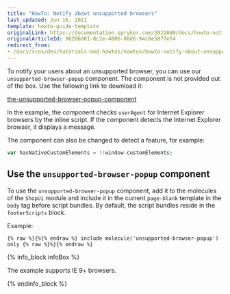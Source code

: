 ```yaml
---
title: "HowTo: Notify about unsupported browsers"
last_updated: Jun 16, 2021
template: howto-guide-template
originalLink: https://documentation.spryker.com/2021080/docs/howto-notify-about-unsupported-browsers
originalArticleId: 96206081-8c2e-4086-80d6-94c8e5877ef4
redirect_from:
- /docs/scos/dev/tutorials-and-howtos/howtos/howto-notify-about-unsupported-browsers.html
---
```


To notify your users about an unsupported browser, you can use our `unsupported-browser-popup` component. The component is not provided out of the box. Use the following link to download it:

[the-unsupported-browser-popup-component](https://spryker.s3.eu-central-1.amazonaws.com/docs/scos/dev/tutorials-and-howtos/howtos/howto-notify-about-unsupported-browsers.md/unsupported-browser-popup.zip)

In the example, the component checks `userAgent` for Internet Explorer browsers by the inline script. If the component detects the Internet Explorer browser, it displays a message.

The component can also be changed to detect a feature, for example:

```php
var hasNativeCustomElements = !!window.customElements;
```

## Use the `unsupported-browser-popup` component

To use the `unsupported-browser-popup` component, add it to the molecules of the `ShopUi` module and include it in the current `page-blank` template in the `body` tag before script bundles. By default, the script bundles reside in the `footerScripts` block.

Example:

```twig
{% raw %}{%{% endraw %} include molecule('unsupported-browser-popup') only {% raw %}%}{% endraw %}
```

{% info_block infoBox %}

The example supports IE 9+ browsers.

{% endinfo_block %}
